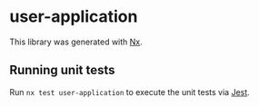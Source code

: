# user-application

This library was generated with [Nx](https://nx.dev).

## Running unit tests

Run `nx test user-application` to execute the unit tests via [Jest](https://jestjs.io).
